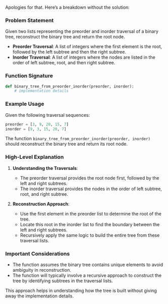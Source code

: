 Apologies for that. Here’s a breakdown without the solution:

### Problem Statement

Given two lists representing the preorder and inorder traversal of a binary tree, reconstruct the binary tree and return the root node.

- **Preorder Traversal**: A list of integers where the first element is the root, followed by the left subtree and then the right subtree.
- **Inorder Traversal**: A list of integers where the nodes are listed in the order of left subtree, root, and then right subtree.

### Function Signature

```python
def binary_tree_from_preorder_inorder(preorder, inorder):
    # implementation details
```

### Example Usage

Given the following traversal sequences:

```python
preorder = [3, 9, 20, 15, 7]
inorder = [9, 3, 15, 20, 7]
```

The function `binary_tree_from_preorder_inorder(preorder, inorder)` should reconstruct the binary tree and return its root node.

### High-Level Explanation

1. **Understanding the Traversals**:
   - The preorder traversal provides the root node first, followed by the left and right subtrees.
   - The inorder traversal provides the nodes in the order of left subtree, root, and right subtree.

2. **Reconstruction Approach**:
   - Use the first element in the preorder list to determine the root of the tree.
   - Locate this root in the inorder list to find the boundary between the left and right subtrees.
   - Recursively apply the same logic to build the entire tree from these traversal lists.

### Important Considerations

- The function assumes the binary tree contains unique elements to avoid ambiguity in reconstruction.
- The function will typically involve a recursive approach to construct the tree by identifying subtrees in the traversal lists.

This approach helps in understanding how the tree is built without giving away the implementation details.
